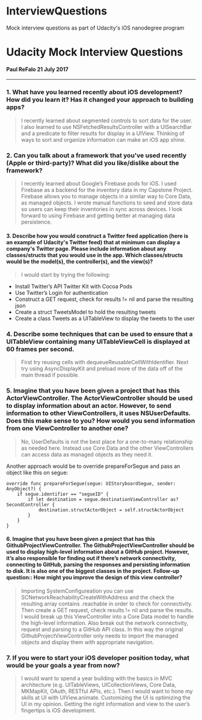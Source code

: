 # InterviewQuestions
Mock interview questions as part of Udacity's iOS nanodegree program

# Udacity Mock Interview Questions 
#### Paul ReFalo 21 July 2017

___


###	1.	What have you learned recently about iOS development? How did you learn it? Has it changed your approach to building apps?

>I recently learned about segmented controls to sort data for the user.  
I also learned to use NSFetchedResultsController with a  UISearchBar and a predicate to filter results for display in a UIView.  Thinking of ways to sort and organize information can make an iOS app shine.

###	2.	Can you talk about a framework that you've used recently (Apple or third-party)? What did you like/dislike about the framework?

>I recently learned about Google’s Firebase pods for iOS.  I used Firebase as a backend for the inventory data in my Capstone Project.  Firebase allows you to manage objects in a similar way to Core Data, as managed objects.  I wrote manual functions to seed and store data so users can keep their inventories in sync across devices.  I look forward to using Firebase and getting better at managing data persistence.


####	3.	Describe how you would construct a Twitter feed application (here is an example of Udacity's Twitter feed) that at minimum can display a company's Twitter page. Please include information about any classes/structs that you would use in the app. Which classes/structs would be the model(s), the controller(s), and the view(s)?

>I would start by trying the following:  
* Install Twitter’s API Twitter Kit with Cocoa Pods  
* Use Twitter’s Login for authentication
* Construct a GET request, check for results != nil and parse the resulting json
* Create a struct TweetsModel to hold the resulting tweets
* Create a class Tweets as a UITableView to display the tweets to the user

### 	4.	Describe some techniques that can be used to ensure that a UITableView containing many UITableViewCell is displayed at 60 frames per second.

>First try reusing cells with dequeueReusableCellWithIdentifier.  Next try using AsyncDisplayKit and preload more of the data off of the main thread if possible.

### 5.	Imagine that you have been given a project that has this ActorViewController. The ActorViewController should be used to display information about an actor. However, to send information to other ViewControllers, it uses NSUserDefaults. Does this make sense to you? How would you send information from one ViewController to another one?

>No, UserDefaults is not the best place for a one-to-many relationship as needed here.  Instead use Core Data and the other ViewControllers can access data as managed objects as they need it.

Another approach would be to override prepareForSegue and pass an object like this on segue:

```
override func prepareForSegue(segue: UIStoryboardSegue, sender: AnyObject?) {
    if segue.identifier == "segueID" {
        if let destination = segue.destinationViewController as? SecondController {
            destination.structActorObject = self.structActorObject
        }
    }
}
```

#### 6.	Imagine that you have been given a project that has this GithubProjectViewController. The GithubProjectViewController should be used to display high-level information about a GitHub project. However, it’s also responsible for finding out if there’s network connectivity, connecting to GitHub, parsing the responses and persisting information to disk. It is also one of the biggest classes in the project. Follow-up question:: How might you improve the design of this view controller?

> Importing SystemConfigureation you can use SCNetworkReachabilityCreateWithAddress and the check the resulting array contains .reachable in order to check for connectivity.  Then create a GET request, check results != nil and parse the results.
I would break up this ViewController into a Core Data model to handle the high-level information.  Also break out the network connectivity, request and parsing to a GitHub API class.  In this way the original GithubProjectViewController only needs to import the managed objects and display them with appropriate navigation.

### 7.	If you were to start your iOS developer position today, what would be your goals a year from now?

> I would want to spend a year building with the basics in MVC architecture (e.g. UITableViews, UICollectionViews, Core Data, MKMapKit, OAuth, RESTful APIs, etc.).  Then I would want to hone my skills at UI with UIView.animate.  Customizing the UI is optimizing the UI in my opinion.  Getting the right information and view to the user’s fingertips is iOS development.
